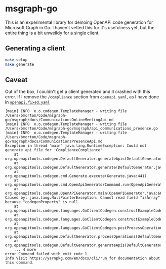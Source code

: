 # msgraph-go

This is an experimental library for demoing OpenAPI code generation for Microsoft Graph in Go.  I haven't vetted this for it's usefulness yet, but the entire thing is a bit unweildy for a single client.

## Generating a client

```sh
make setup
make generate
```

## Caveat

Out of the box, I couldn't get a client generated and it crashed with this error.  If I remove the `/compliance` section from `openapi.yaml`, as I have done in [`openapi.fixed.yaml`](openapi.fixed.yaml)

```
[main] INFO  o.o.codegen.TemplateManager - writing file /Users/bmorton/Code/msgraph-go/msgraph/docs/CommunicationsOnlineMeetingApi.md
[main] INFO  o.o.codegen.TemplateManager - writing file /Users/bmorton/Code/msgraph-go/msgraph/api_communications_presence.go
[main] INFO  o.o.codegen.TemplateManager - writing file /Users/bmorton/Code/msgraph-go/msgraph/docs/CommunicationsPresenceApi.md
Exception in thread "main" java.lang.RuntimeException: Could not generate api file for 'ComplianceCompliance'
	at org.openapitools.codegen.DefaultGenerator.generateApis(DefaultGenerator.java:678)
	at org.openapitools.codegen.DefaultGenerator.generate(DefaultGenerator.java:903)
	at org.openapitools.codegen.cmd.Generate.execute(Generate.java:441)
	at org.openapitools.codegen.cmd.OpenApiGeneratorCommand.run(OpenApiGeneratorCommand.java:32)
	at org.openapitools.codegen.OpenAPIGenerator.main(OpenAPIGenerator.java:66)
Caused by: java.lang.NullPointerException: Cannot read field "isArray" because "codegenProperty" is null
	at org.openapitools.codegen.languages.GoClientCodegen.constructExampleCode(GoClientCodegen.java:541)
	at org.openapitools.codegen.languages.GoClientCodegen.constructExampleCode(GoClientCodegen.java:492)
	at org.openapitools.codegen.languages.GoClientCodegen.postProcessOperationsWithModels(GoClientCodegen.java:460)
	at org.openapitools.codegen.DefaultGenerator.processOperations(DefaultGenerator.java:1220)
	at org.openapitools.codegen.DefaultGenerator.generateApis(DefaultGenerator.java:581)
	... 4 more
error Command failed with exit code 1.
info Visit https://yarnpkg.com/en/docs/cli/run for documentation about this command.
```
